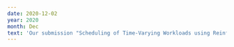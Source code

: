 ```yaml
---
date: 2020-12-02
year: 2020
month: Dec
text: 'Our submission "Scheduling of Time-Varying Workloads using Reinforcement Learning" got accepted to AAAI 2021. Preprint Available <a href="/publications/tvw-rl.pdf">(Link)</a>'
---
```

